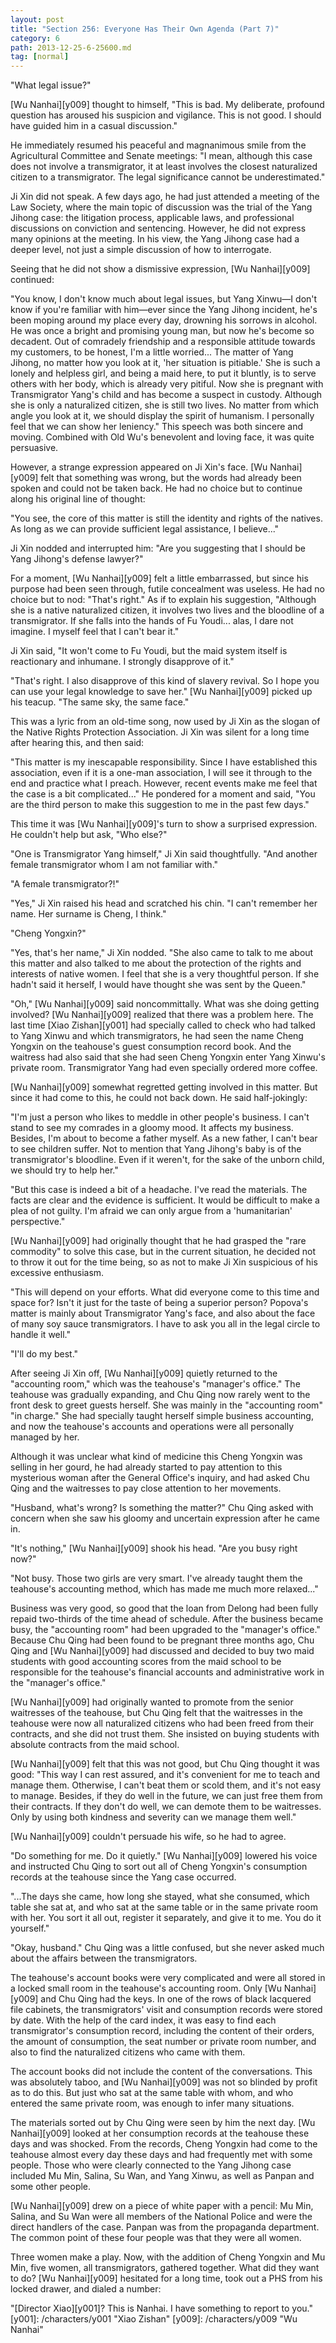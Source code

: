 ```yaml
---
layout: post
title: "Section 256: Everyone Has Their Own Agenda (Part 7)"
category: 6
path: 2013-12-25-6-25600.md
tag: [normal]
---
```


"What legal issue?"

[Wu Nanhai][y009] thought to himself, "This is bad. My deliberate, profound question has aroused his suspicion and vigilance. This is not good. I should have guided him in a casual discussion."

He immediately resumed his peaceful and magnanimous smile from the Agricultural Committee and Senate meetings: "I mean, although this case does not involve a transmigrator, it at least involves the closest naturalized citizen to a transmigrator. The legal significance cannot be underestimated."

Ji Xin did not speak. A few days ago, he had just attended a meeting of the Law Society, where the main topic of discussion was the trial of the Yang Jihong case: the litigation process, applicable laws, and professional discussions on conviction and sentencing. However, he did not express many opinions at the meeting. In his view, the Yang Jihong case had a deeper level, not just a simple discussion of how to interrogate.

Seeing that he did not show a dismissive expression, [Wu Nanhai][y009] continued:

"You know, I don't know much about legal issues, but Yang Xinwu—I don't know if you're familiar with him—ever since the Yang Jihong incident, he's been moping around my place every day, drowning his sorrows in alcohol. He was once a bright and promising young man, but now he's become so decadent. Out of comradely friendship and a responsible attitude towards my customers, to be honest, I'm a little worried... The matter of Yang Jihong, no matter how you look at it, 'her situation is pitiable.' She is such a lonely and helpless girl, and being a maid here, to put it bluntly, is to serve others with her body, which is already very pitiful. Now she is pregnant with Transmigrator Yang's child and has become a suspect in custody. Although she is only a naturalized citizen, she is still two lives. No matter from which angle you look at it, we should display the spirit of humanism. I personally feel that we can show her leniency." This speech was both sincere and moving. Combined with Old Wu's benevolent and loving face, it was quite persuasive.

However, a strange expression appeared on Ji Xin's face. [Wu Nanhai][y009] felt that something was wrong, but the words had already been spoken and could not be taken back. He had no choice but to continue along his original line of thought:

"You see, the core of this matter is still the identity and rights of the natives. As long as we can provide sufficient legal assistance, I believe..."

Ji Xin nodded and interrupted him: "Are you suggesting that I should be Yang Jihong's defense lawyer?"

For a moment, [Wu Nanhai][y009] felt a little embarrassed, but since his purpose had been seen through, futile concealment was useless. He had no choice but to nod: "That's right." As if to explain his suggestion, "Although she is a native naturalized citizen, it involves two lives and the bloodline of a transmigrator. If she falls into the hands of Fu Youdi... alas, I dare not imagine. I myself feel that I can't bear it."

Ji Xin said, "It won't come to Fu Youdi, but the maid system itself is reactionary and inhumane. I strongly disapprove of it."

"That's right. I also disapprove of this kind of slavery revival. So I hope you can use your legal knowledge to save her." [Wu Nanhai][y009] picked up his teacup. "The same sky, the same face."

This was a lyric from an old-time song, now used by Ji Xin as the slogan of the Native Rights Protection Association. Ji Xin was silent for a long time after hearing this, and then said:

"This matter is my inescapable responsibility. Since I have established this association, even if it is a one-man association, I will see it through to the end and practice what I preach. However, recent events make me feel that the case is a bit complicated..." He pondered for a moment and said, "You are the third person to make this suggestion to me in the past few days."

This time it was [Wu Nanhai][y009]'s turn to show a surprised expression. He couldn't help but ask, "Who else?"

"One is Transmigrator Yang himself," Ji Xin said thoughtfully. "And another female transmigrator whom I am not familiar with."

"A female transmigrator?!"

"Yes," Ji Xin raised his head and scratched his chin. "I can't remember her name. Her surname is Cheng, I think."

"Cheng Yongxin?"

"Yes, that's her name," Ji Xin nodded. "She also came to talk to me about this matter and also talked to me about the protection of the rights and interests of native women. I feel that she is a very thoughtful person. If she hadn't said it herself, I would have thought she was sent by the Queen."

"Oh," [Wu Nanhai][y009] said noncommittally. What was she doing getting involved? [Wu Nanhai][y009] realized that there was a problem here. The last time [Xiao Zishan][y001] had specially called to check who had talked to Yang Xinwu and which transmigrators, he had seen the name Cheng Yongxin on the teahouse's guest consumption record book. And the waitress had also said that she had seen Cheng Yongxin enter Yang Xinwu's private room. Transmigrator Yang had even specially ordered more coffee.

[Wu Nanhai][y009] somewhat regretted getting involved in this matter. But since it had come to this, he could not back down. He said half-jokingly:

"I'm just a person who likes to meddle in other people's business. I can't stand to see my comrades in a gloomy mood. It affects my business. Besides, I'm about to become a father myself. As a new father, I can't bear to see children suffer. Not to mention that Yang Jihong's baby is of the transmigrator's bloodline. Even if it weren't, for the sake of the unborn child, we should try to help her."

"But this case is indeed a bit of a headache. I've read the materials. The facts are clear and the evidence is sufficient. It would be difficult to make a plea of not guilty. I'm afraid we can only argue from a 'humanitarian' perspective."

[Wu Nanhai][y009] had originally thought that he had grasped the "rare commodity" to solve this case, but in the current situation, he decided not to throw it out for the time being, so as not to make Ji Xin suspicious of his excessive enthusiasm.

"This will depend on your efforts. What did everyone come to this time and space for? Isn't it just for the taste of being a superior person? Popova's matter is mainly about Transmigrator Yang's face, and also about the face of many soy sauce transmigrators. I have to ask you all in the legal circle to handle it well."

"I'll do my best."

After seeing Ji Xin off, [Wu Nanhai][y009] quietly returned to the "accounting room," which was the teahouse's "manager's office." The teahouse was gradually expanding, and Chu Qing now rarely went to the front desk to greet guests herself. She was mainly in the "accounting room" "in charge." She had specially taught herself simple business accounting, and now the teahouse's accounts and operations were all personally managed by her.

Although it was unclear what kind of medicine this Cheng Yongxin was selling in her gourd, he had already started to pay attention to this mysterious woman after the General Office's inquiry, and had asked Chu Qing and the waitresses to pay close attention to her movements.

"Husband, what's wrong? Is something the matter?" Chu Qing asked with concern when she saw his gloomy and uncertain expression after he came in.

"It's nothing," [Wu Nanhai][y009] shook his head. "Are you busy right now?"

"Not busy. Those two girls are very smart. I've already taught them the teahouse's accounting method, which has made me much more relaxed..."

Business was very good, so good that the loan from Delong had been fully repaid two-thirds of the time ahead of schedule. After the business became busy, the "accounting room" had been upgraded to the "manager's office." Because Chu Qing had been found to be pregnant three months ago, Chu Qing and [Wu Nanhai][y009] had discussed and decided to buy two maid students with good accounting scores from the maid school to be responsible for the teahouse's financial accounts and administrative work in the "manager's office."

[Wu Nanhai][y009] had originally wanted to promote from the senior waitresses of the teahouse, but Chu Qing felt that the waitresses in the teahouse were now all naturalized citizens who had been freed from their contracts, and she did not trust them. She insisted on buying students with absolute contracts from the maid school.

[Wu Nanhai][y009] felt that this was not good, but Chu Qing thought it was good: "This way I can rest assured, and it's convenient for me to teach and manage them. Otherwise, I can't beat them or scold them, and it's not easy to manage. Besides, if they do well in the future, we can just free them from their contracts. If they don't do well, we can demote them to be waitresses. Only by using both kindness and severity can we manage them well."

[Wu Nanhai][y009] couldn't persuade his wife, so he had to agree.

"Do something for me. Do it quietly." [Wu Nanhai][y009] lowered his voice and instructed Chu Qing to sort out all of Cheng Yongxin's consumption records at the teahouse since the Yang case occurred.

"...The days she came, how long she stayed, what she consumed, which table she sat at, and who sat at the same table or in the same private room with her. You sort it all out, register it separately, and give it to me. You do it yourself."

"Okay, husband." Chu Qing was a little confused, but she never asked much about the affairs between the transmigrators.

The teahouse's account books were very complicated and were all stored in a locked small room in the teahouse's accounting room. Only [Wu Nanhai][y009] and Chu Qing had the keys. In one of the rows of black lacquered file cabinets, the transmigrators' visit and consumption records were stored by date. With the help of the card index, it was easy to find each transmigrator's consumption record, including the content of their orders, the amount of consumption, the seat number or private room number, and also to find the naturalized citizens who came with them.

The account books did not include the content of the conversations. This was absolutely taboo, and [Wu Nanhai][y009] was not so blinded by profit as to do this. But just who sat at the same table with whom, and who entered the same private room, was enough to infer many situations.

The materials sorted out by Chu Qing were seen by him the next day. [Wu Nanhai][y009] looked at her consumption records at the teahouse these days and was shocked. From the records, Cheng Yongxin had come to the teahouse almost every day these days and had frequently met with some people. Those who were clearly connected to the Yang Jihong case included Mu Min, Salina, Su Wan, and Yang Xinwu, as well as Panpan and some other people.

[Wu Nanhai][y009] drew on a piece of white paper with a pencil: Mu Min, Salina, and Su Wan were all members of the National Police and were the direct handlers of the case. Panpan was from the propaganda department. The common point of these four people was that they were all women.

Three women make a play. Now, with the addition of Cheng Yongxin and Mu Min, five women, all transmigrators, gathered together. What did they want to do? [Wu Nanhai][y009] hesitated for a long time, took out a PHS from his locked drawer, and dialed a number:

"[Director Xiao][y001]? This is Nanhai. I have something to report to you."
[y001]: /characters/y001 "Xiao Zishan"
[y009]: /characters/y009 "Wu Nanhai"